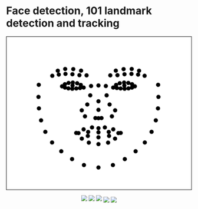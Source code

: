 # Face detection, 101 landmark detection and tracking
<p align="middle">
  <img src="./points/101.png" align="center" />

</p>
<p align="middle">
  <img src="./gif/1.gif" width="33%" />
  <img src="./gif/2.gif" width="33%" /> 
  <img src="./gif/b.gif" width="33%" />

  <img src="./gif/4.gif" align="center" />

  <img src="./gif/n.gif" align="center" />
</p>
